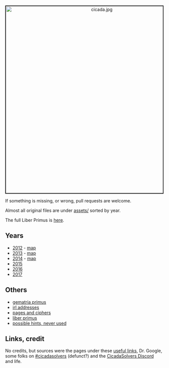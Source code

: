 <p align="middle"><img src="assets/2012/cicada.jpg" alt="cicada.jpg" width="600" border="2"></p>

If something is missing, or wrong, pull requests are welcome.

Almost all original files are under [assets/](assets/) sorted by year.

The full Liber Primus is [here](assets/2014/liber-primus-complete).

## Years
 * [2012](2012.md) - [map](2012.png)
 * [2013](2013.md) - [map](2013.png)
 * [2014](2014.md) - [map](2014.png)
 * [2015](2015.md)
 * [2016](2016.md)
 * [2017](2017.md)

## Others
  * [gematria primus](gematria_primus.md)
  * [irl addresses](irl.md)
  * [pages and ciphers](pages_and_ciphers.md)
  * [liber primus](liber_primus.md)
  * [possible hints, never used](hints_never_used.md)
  
## Links, credit
No credits, but sources were the pages under these [useful links](links.md), Dr. Google, 
some folks on [#cicadasolvers](http://webchat.freenode.net/?channels=cicadasolvers) (defunct?) 
and the [CicadaSolvers Discord](https://discord.com/channels/572330844056715284/) and life.  
